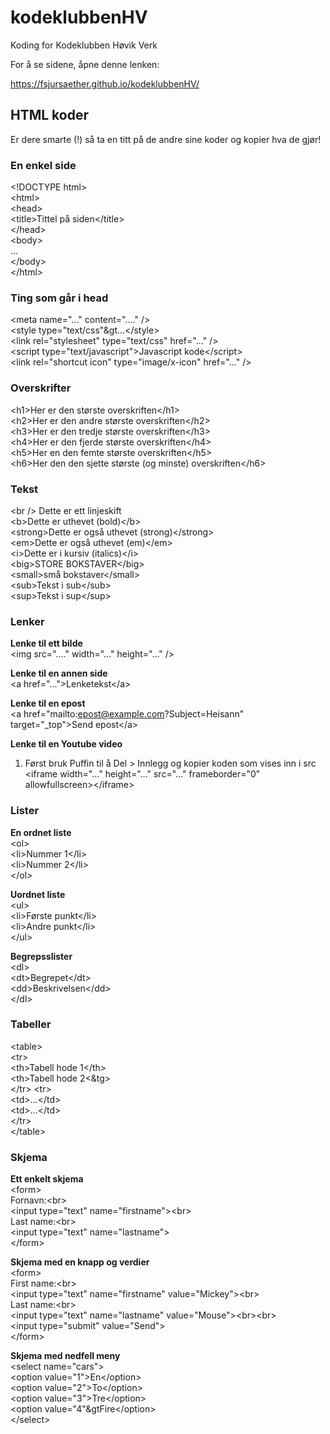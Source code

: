 # kodeklubbenHV
Koding for Kodeklubben Høvik Verk

For å se sidene, åpne denne lenken:

https://fsjursaether.github.io/kodeklubbenHV/

## HTML koder
Er dere smarte (!) så ta en titt på de andre sine koder og kopier hva de gjør!

### En enkel side
&lt;!DOCTYPE html&gt;  
&lt;html&gt;  
  &lt;head&gt;  
  &lt;title&gt;Tittel på siden&lt;/title&gt;  
  &lt;/head&gt;  
  &lt;body&gt;  
  ...  
  &lt;/body&gt;  
&lt;/html&gt;  

### Ting som går i head
&lt;meta name="..." content="...." /&gt;  
&lt;style type="text/css"&gt...&lt;/style&gt;  
&lt;link rel="stylesheet" type="text/css" href="..." /&gt;  
&lt;script type="text/javascript"&gt;Javascript kode&lt;/script&gt;  
&lt;link rel="shortcut icon" type="image/x-icon" href="..." /&gt;  

### Overskrifter
  &lt;h1&gt;Her er den største overskriften&lt;/h1&gt;  
  &lt;h2&gt;Her er den andre største overskriften&lt;/h2&gt;  
  &lt;h3&gt;Her er den tredje største overskriften&lt;/h3&gt;  
  &lt;h4&gt;Her er den fjerde største overskriften&lt;/h4&gt;  
  &lt;h5&gt;Her en den femte største overskriften&lt;/h5&gt;  
  &lt;h6&gt;Her den den sjette største (og minste) overskriften&lt;/h6&gt;  

### Tekst
  &lt;br /&gt; Dette er ett linjeskift   
  &lt;b&gt;Dette er uthevet (bold)&lt;/b&gt;  
  &lt;strong&gt;Dette er også uthevet (strong)&lt;/strong&gt;  
  &lt;em&gt;Dette er også uthevet (em)&lt;/em&gt;  
  &lt;i&gt;Dette er i kursiv (italics)&lt;/i&gt;  
  &lt;big&gt;STORE BOKSTAVER&lt;/big&gt;  
  &lt;small&gt;små bokstaver&lt;/small&gt;  
  &lt;sub&gt;Tekst i sub&lt;/sub&gt;  
  &lt;sup&gt;Tekst i sup&lt;/sup&gt;  

### Lenker
**Lenke til ett bilde**  
&lt;img src="...." width="..." height="..." /&gt;  

**Lenke til en annen side**  
&lt;a href="..."&gt;Lenketekst&lt;/a&gt;  

**Lenke til en epost**  
&lt;a href="mailto:epost@example.com?Subject=Heisann" target="_top"&gt;Send epost&lt;/a&gt;  

**Lenke til en Youtube video**  
1. Først bruk Puffin til å Del > Innlegg og kopier koden som vises inn i src  
&lt;iframe width="..." height="..." src="..." frameborder="0" allowfullscreen&gt;&lt;/iframe&gt;  

### Lister
**En ordnet liste**  
&lt;ol&gt;  
  &lt;li&gt;Nummer 1&lt;/li&gt;  
  &lt;li&gt;Nummer 2&lt;/li&gt;  
&lt;/ol&gt;  

**Uordnet liste**  
&lt;ul&gt;  
  &lt;li&gt;Første punkt&lt;/li&gt;  
  &lt;li&gt;Andre punkt&lt;/li&gt;  
&lt;/ul&gt;  

**Begrepsslister**  
&lt;dl&gt;  
  &lt;dt&gt;Begrepet&lt;/dt&gt;  
  &lt;dd&gt;Beskrivelsen&lt;/dd&gt;  
&lt;/dl&gt;  

### Tabeller
&lt;table&gt;  
&lt;tr&gt;  
&lt;th&gt;Tabell hode 1&lt;/th&gt;  
&lt;th&gt;Tabell hode 2&lt;&tg&gt;  
&lt;/tr&gt;
&lt;tr&gt;  
&lt;td&gt;...&lt;/td&gt;  
&lt;td&gt;...&lt;/td&gt;  
&lt;/tr&gt;  
&lt;/table&gt;  

### Skjema  
**Ett enkelt skjema**  
&lt;form&gt;  
  Fornavn:&lt;br&gt;  
  &lt;input type="text" name="firstname"&gt;<br&gt;  
  Last name:&lt;br&gt;  
  &lt;input type="text" name="lastname"&gt;  
&lt;/form&gt;  

**Skjema med en knapp og verdier**  
&lt;form&gt;  
  First name:&lt;br&gt;  
  &lt;input type="text" name="firstname" value="Mickey"&gt;&lt;br&gt;  
  Last name:&lt;br&gt;  
  &lt;input type="text" name="lastname" value="Mouse"&gt;&lt;br&gt;&lt;br&gt;  
  &lt;input type="submit" value="Send"&gt;  
&lt;/form&gt;  

**Skjema med nedfell meny**  
&lt;select name="cars"&gt;  
  &lt;option value="1"&gt;En</option&gt;  
  &lt;option value="2"&gt;To</option&gt;  
  &lt;option value="3"&gt;Tre</option&gt;  
  &lt;option value="4"&gtFire</option&gt;  
&lt;/select&gt;  
